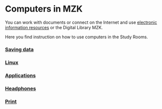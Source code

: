 # Computers in MZK

You can work with documents or connect on the Internet and use <a href="http://www.mzk.cz/en/catalogues-and-databases" target="_blank">electronic information resources</a> or the Digital Library MZK.

Here you find instruction on how to use computers in the Study Rooms.
<br>

### [Saving data](/en/ukladani-dat)
### [Linux](/en/linux)
### [Applications](/en/aplikace)
### [Headphones](/en/aplikace)
### [Print](/en/tisk)

